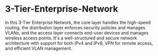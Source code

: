 # 3-Tier-Enterprise-Network

In this 3-Tier Enterprise Network, the core layer handles the high-speed routing, the distribution layer enforces security policies and manages VLANs, and the access layer connects end-user devices and manages wireless access points. It's a well-structured and secure network architecture with support for both IPv4 and IPv6, VPN for remote access, and efficient VLAN management.
